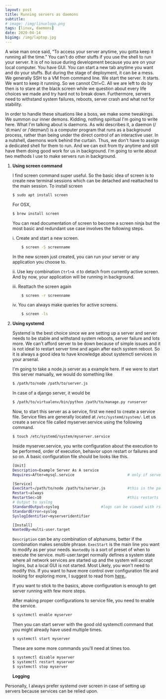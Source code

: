 ```yaml
---
layout: post
title: Running servers as daemons
subtitle: 
# image: /img/linuxlogo.png
tags: [linux, daemons]
date: 2020-04-14
bigimg: /img/laptop.jpg
---
```



A wise man once said, “To access your server anytime, you gotta keep it running all the time.” You can't do 
other stuffs if you use the shell to run your server. It is of no issue during development because you are on your local computer. You have GUI. You can 
start a new tab anytime you want and do your stuffs. But during the stage of deployment, it can be a mess. 
We generally SSH to a VM from command line. We start the server. It starts. We want to keep it running. So we cannot Ctrl+C.
All we are left to do by then is to stare at the black screen while we question about every life choices we made and try hard not to break down. 
Furthermore, servers need to withstand system failures, reboots, server crash and what not for stability.

In order to handle these situations like a boss, we make some tweakings. We summon our inner demons. Kidding, nothing spiritual 
I'm going to write here. What I'm talking about is daemons. As wiki describes it, a daemon (/ˈdiːmən/ or /ˈdeɪmən/) is a 
computer program that runs as a background process, rather than being under the direct control of an interactive user. 
In a nutshell, daemons work behind the curtain. Thus, we don't have to assign a dedicated shell for them to run. And we can exit from tty anytime and still 
have them doing good work for us in background. I'm going to write about two methods I use to make servers run in background. 


1. **Using screen command**

    I find screen command super useful. So the basic idea of screen is to create new terminal sessions which can be detached and reattached to the main session. 
    To install screen 
    ```bash
    $ sudo apt install screen
    ```
    For OSX, 
    ```bash
    $ brew install screen
    ```
    You can read documentation of screen to become a screen ninja but the most basic and redundant use case
    involves the following steps.

    i. Create and start a new screen. 

    ```bash
        $ screen -S screenname
    ```  
    In the new screen just created, you can run your server or any application you choose to. 

    ii. Use key combination ```Ctrl+A d``` to detach from currently active screen. And by now, your application
        will be running in background. 

    iii. Reattach the screen again

    ```bash
        $ screen -r screenname
    ```   

    iv. You can always make queries for active screens.

    ```bash
        $ screen -ls
    ```        



2. **Using systemd**

    Systemd is the best choice since we are setting up a server and server needs to be stable and withstand
    system reboots, server failure and lots more. We can't afford server to be down because of simple issues and it is not ideal
    to restart server time and again after each system reboot. So it is always a good idea to have knowledge about systemctl services
    in your arsenal. 

    I'm going to take a node.js server as a example here. If we were to start this server manually, we would do something like
    ```bash
    $ /path/to/node /path/to/server.js
    ```

    In case of a django server, it would be
    ```bash
    $ /path/to/virtualenv/bin/python /path/to/manage.py runserver
    ```

    Now, to start this server as a service, first we need to create a service file. Service files are generally located at ```/etc/systemd/system/```.
    Let us create a service file called myserver.service using the following command.
    ```bash
    $ touch /etc/systemd/system/myserver.service
    ```

    Inside myserver.service, you write configuration about the execution to be performed, order of execution, 
    behavior upon restart or failures and so on. A basic configuration file should be looks like this.

    ```bash
    [Unit]
    Description=Example Server As A service
    Requires=After=mysql.service                        # only if server needs to run after other services, eg: mysql

    [Service]
    ExecStart=/path/to/node /path/to/server.js          #this is the part where you start your server
    Restart=always
    RestartSec=10                                       #this restarts server after 10 seconds in case of failure
    # Output to syslog
    StandardOutput=syslog                   #logs can be viewed with rsyslog and journalctl
    StandardError=syslog
    SyslogIdentifier=myserveridentifier 

    [Install]
    WantedBy=multi-user.target
    ```

    `Description` can be any combination of alphanums, better if the combination makes sensible phrase. `ExecStart` is the main line you
    want to modify as per your needs. `WantedBy` is a sort of preset of when to execute the service. multi-user.target normally defines a system state 
    where all network services are started up and the system will accept logins, but a local GUI is not started. Most Likely, you won't need to modify this. 
    If you want to have more control over configuration file and looking for exploring more, I suggest to read from [here.](https://www.digitalocean.com/community/tutorials/understanding-systemd-units-and-unit-files).
    
    
    If you want to stick to the basics, above configuration is enough to get server running with few more steps.

    After making proper configurations to service file, you need to enable the service. 
    ```bash
    $ systemctl enable myserver
    ```
    
    Then you can start server with the good old systemctl command that you might already have used multiple times.
    ```bash
    $ systemctl start myserver
    ```

    These are some more commands you'll need at times too. 
    ```bash
    $ systemctl disable myserver
    $ systemctl restart myserver
    $ systemctl stop myserver
    ```

    **Logging**

Personally, I always prefer systemd over screen in case of setting up servers because services can be relied upon. 